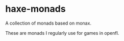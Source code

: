 haxe-monads
===========

A collection of monads based on monax.

These are monads I regularly use for games in openfl.
